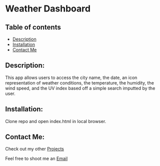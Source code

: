 # Weather Dashboard


## Table of contents

-  [Description](#description)
-  [Installation](#installation)
-  [Contact Me](#contact-me)

## Description:
This app allows users to access  the city name, the date, an icon representation of weather conditions, the temperature, the humidity, the wind speed, and the UV index based off a simple search imputted by the user. 


## Installation:
Clone repo and open index.html in local browser.



## Contact Me:
Check out my other [Projects](https://github.com/Efox6179?tab=repositories)

Feel free to shoot me an [Email](mailto:efox6179@icloud.com) 

